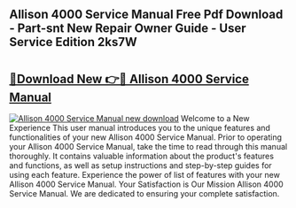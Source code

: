 ## Allison 4000 Service Manual Free Pdf Download - Part-snt New Repair Owner Guide - User Service Edition 2ks7W

# <h2><a href="http://bc41251.oget.top/?id=Allison+4000+Service+Manual">🔗Download New 👉🔴 Allison 4000 Service Manual</a></h2>

[![Allison 4000 Service Manual new download](https://i.imgur.com/5g1atiW.png)](http://bc41251.oget.top/?id=Allison+4000+Service+Manual)
Welcome to a New Experience This user manual introduces you to the unique features and functionalities of your new Allison 4000 Service Manual. Prior to operating your Allison 4000 Service Manual, take the time to read through this manual thoroughly. It contains valuable information about the product's features and functions, as well as setup instructions and step-by-step guides for using each feature. Experience the power of list of features with your new Allison 4000 Service Manual. Your Satisfaction is Our Mission Allison 4000 Service Manual. We are dedicated to ensuring your complete satisfaction.
